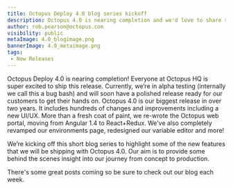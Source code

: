 ```yaml
---
title: Octopus Deploy 4.0 blog series kickoff
description: Octopus 4.0 is nearing completion and we'd love to share some of the best features and some behind-the-scenes details.
author: rob.pearson@octopus.com
visibility: public
metaImage: 4.0_blogimage.png
bannerImage: 4.0_metaimage.png
tags:
 - New Releases
---
```


Octopus Deploy 4.0 is nearing completion! Everyone at Octopus HQ is super excited to ship this release. Currently, we’re in alpha testing (internally we call this a bug bash) and will soon have a polished release ready for our customers to get their hands on. Octopus 4.0 is our biggest release in over two years. It includes hundreds of changes and improvements including a new UI/UX. More than a fresh coat of paint, we re-wrote the Octopus web portal, moving from Angular 1.4 to React+Redux. We’ve also completely revamped our environments page, redesigned our variable editor and more!

We’re kicking off this short blog series to highlight some of the new features that we will be shipping with Octopus 4.0. Our aim is to provide some behind the scenes insight into our journey from concept to production.  

There's some great posts coming so be sure to check out our blog each week.  
